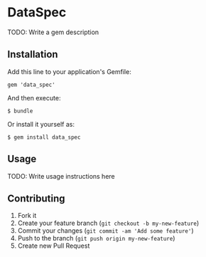 # DataSpec

TODO: Write a gem description

## Installation

Add this line to your application's Gemfile:

    gem 'data_spec'

And then execute:

    $ bundle

Or install it yourself as:

    $ gem install data_spec

## Usage

TODO: Write usage instructions here

## Contributing

1. Fork it
2. Create your feature branch (`git checkout -b my-new-feature`)
3. Commit your changes (`git commit -am 'Add some feature'`)
4. Push to the branch (`git push origin my-new-feature`)
5. Create new Pull Request
